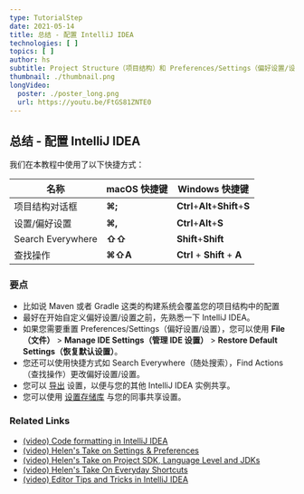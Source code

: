 ```yaml
---
type: TutorialStep
date: 2021-05-14
title: 总结 - 配置 IntelliJ IDEA
technologies: [ ]
topics: [ ]
author: hs
subtitle: Project Structure（项目结构）和 Preferences/Settings（偏好设置/设置）都提供了配置 IntelliJ IDEA 的方法
thumbnail: ./thumbnail.png
longVideo:
  poster: ./poster_long.png
  url: https://youtu.be/FtGS81ZNTE0
---
```


## 总结 - 配置 IntelliJ IDEA
我们在本教程中使用了以下快捷方式：

| 名称                | macOS 快捷键 | Windows 快捷键                      |
| ----------------- | --------- | -------------------------------- |
| 项目结构对话框           | **⌘;**    | **Ctrl**+**Alt**+**Shift**+**S** |
| 设置/偏好设置           | **⌘,**    | **Ctrl**+**Alt**+**S**           |
| Search Everywhere | **⇧⇧**    | **Shift**+**Shift**              |
| 查找操作              | **⌘⇧A**   | **Ctrl** + **Shift** + **A**     |

### 要点
- 比如说 Maven 或者 Gradle 这类的构建系统会覆盖您的项目结构中的配置
- 最好在开始自定义偏好设置/设置之前，先熟悉一下 IntelliJ IDEA。
- 如果您需要重置 Preferences/Settings（偏好设置/设置），您可以使用 **File（文件）** > **Manage IDE Settings（管理 IDE 设置）** > **Restore Default Settings（恢复默认设置）**。
- 您还可以使用快捷方式如 Search Everywhere（随处搜索），Find Actions（查找操作）更改偏好设置/设置。
- 您可以 [导出](https://www.jetbrains.com/help/idea/sharing-your-ide-settings.html#import-export-settings) 设置，以便与您的其他 IntelliJ IDEA 实例共享。
- 您可以使用 [设置存储库](https://www.jetbrains.com/help/idea/sharing-your-ide-settings.html#settings-repository) 与您的同事共享设置。

### Related Links
- [(video) Code formatting in IntelliJ IDEA](https://www.youtube.com/watch?v=vjVWjocENLg)
- [(video) Helen's Take on Settings & Preferences](https://www.youtube.com/watch?v=u-iA1yjS6GY)
- [(video) Helen's Take on Project SDK, Language Level and JDKs](https://www.youtube.com/watch?v=W4EK_KVgfkw)
- [(video) Helen's Take On Everyday Shortcuts](https://www.youtube.com/watch?v=matPBmotxvY)
- [(video) Editor Tips and Tricks in IntelliJ IDEA](https://www.youtube.com/watch?v=JEpeHNsWIMk)